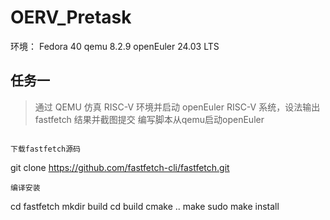 # OERV_Pretask
环境：
Fedora 40
qemu 8.2.9
openEuler 24.03 LTS
## 任务一
> 通过 QEMU 仿真 RISC-V 环境并启动 openEuler RISC-V 系统，设法输出 fastfetch 结果并截图提交
编写脚本从qemu启动openEuler
```

下载fastfetch源码
```
git clone https://github.com/fastfetch-cli/fastfetch.git
```
编译安装
```
cd fastfetch
mkdir build
cd build
cmake ..
make
sudo make install
```
